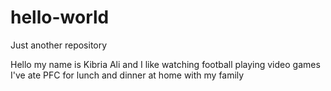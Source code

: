 # hello-world
Just another repository

Hello my name is Kibria Ali and I like watching football playing video games 
I've ate PFC for lunch and dinner at home with my family
